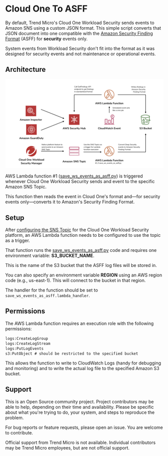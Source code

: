 # Cloud One To ASFF

By default, Trend Micro's Cloud One Workload Security sends events to Amazon SNS using a custom JSON format. This simple script converts that JSON document into one compatible with the [Amazon Security Finding Format](https://docs.aws.amazon.com/securityhub/latest/userguide/securityhub-findings-format.html) (ASFF) for **security** events only.

System events from Workload Security don't fit into the format as it was designed for security events and not maintenance or operational events.

## Architecture

![Normalizing security events](docs/normalizing-aws-security-events.jpg)

AWS Lambda function #1 ([save_ws_events_as_asff.py](save_ws_events_as_asff.py)) is triggered whenever Cloud One Workload Security sends and event to the specific Amazon SNS Topic.

This function then reads the event in Cloud One's format and—for security events only—converts it to Amazon's Security Finding Format.

## Setup

After [configuring the SNS Topic](https://help.deepsecurity.trendmicro.com/sns.html?Highlight=sns) for the Cloud One Workload Security platform, an AWS Lambda function needs to be configured to use the topic as a trigger.

That function runs the [save_ws_events_as_asff.py](save_ws_events_as_asff.py) code and requires one environment variable: **S3_BUCKET_NAME**.

This is the name of the S3 bucket that the ASFF log files will be stored in.

You can also specify an environment variable **REGION** using an AWS region code (e.g., us-east-1). This will connect to the bucket in that region.

The handler for the function should be set to `save_ws_events_as_asff.lambda_handler`.

## Permissions

The AWS Lambda function requires an execution role with the following permissions:

```
logs:CreateLogGroup
logs:CreateLogStream
logs:PutLogEvents
s3:PutObject # should be restricted to the specified bucket
```

This allows the function to write to CloudWatch Logs (handy for debugging and monitoring) and to write the actual log file to the specified Amazon S3 bucket.

## Support

This is an Open Source community project. Project contributors may be able to help, depending on their time and availability. Please be specific about what you're trying to do, your system, and steps to reproduce the problem.

For bug reports or feature requests, please open an issue. You are welcome to contribute.

Official support from Trend Micro is not available. Individual contributors may be Trend Micro employees, but are not official support.